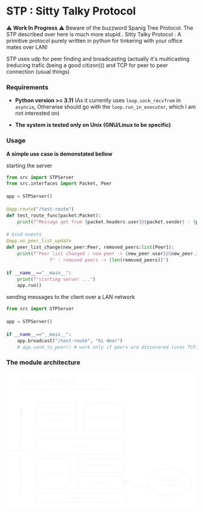 # STP : Sitty Talky Protocol
⚠️ **Work In Progress**
⚠️ Beware of the buzzword Spanig Tree Protocol. The STP described over here is much more stupid..
Sitty Talky Protocol : A primitive protocol purely written in python for tinkering with your office mates over LAN!


STP uses udp for peer finding and broadcasting (actually it's multicasting (reducing trafic (being a good citizon)))
and TCP for peer to peer connection (usual things)

### Requirements
- **Python version >= 3.11** (As it currently uses `loop.sock_recvfrom` in `asyncio`, Otherwise should go with the `loop.run_in_executor`, which I am not interested on)

- **The system is tested only on Unix (GNU/Linux to be specific)**

### Usage
**A simple use case is demonstated bellow**

starting the server
```py
from src import STPServer
from src.interfaces import Packet, Peer

app = STPServer()

@app.route("/test-route")
def test_route_func(packet:Packet):
    print(f"Message got from {packet.headers.user}@{packet.sender} : {packet.data}")

# bind events
@app.on_peer_list_update
def peer_list_change(new_peer:Peer, removed_peers:list[Peer]):
    print(f"Peer list changed : new peer -> {new_peer.user}@{new_peer.ip}" +
                f" : removed peers -> {len(removed_peers)}")
    
if __name__=="__main__":
    print(f"starting server ...")
    app.run()
```

sending messages to the client over a LAN network
```py
from src import STPServer

app = STPServer()
    
if __name__=="__main__":
    app.broadcast("/test-route", "hi dear")
    # app.send_to_peer() # work only if peers are discovered (uses TCP)
```

### The module architecture

<img src="./.assets/stp.excalidraw.svg">


